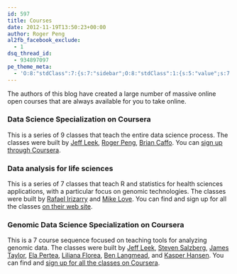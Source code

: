 ```yaml
---
id: 597
title: Courses
date: 2012-11-19T13:50:23+00:00
author: Roger Peng
al2fb_facebook_exclude:
  - 1
dsq_thread_id:
  - 934897097
pe_theme_meta:
  - 'O:8:"stdClass":7:{s:7:"sidebar";O:8:"stdClass":1:{s:5:"value";s:7:"default";}s:2:"bg";O:8:"stdClass":9:{s:4:"type";s:5:"image";s:5:"video";s:74:"http://simplystatistics.org/wp-content/themes/visia/images/video/video.mp4";s:7:"gallery";s:2:"-1";s:10:"background";s:65:"http://simplystatistics.org/wp-content/themes/visia/images/bg.jpg";s:9:"headlines";a:3:{i:0;s:19:"Creative solutions.";i:1;s:15:"Creative ideas.";i:2;s:16:"Creative design.";}s:6:"label1";s:10:"Learn more";s:4:"url1";s:9:"#about-us";s:6:"label2";s:7:"Buy Now";s:4:"url2";s:1:"#";}s:4:"blog";O:8:"stdClass":6:{s:5:"count";s:2:"10";s:5:"pager";s:3:"yes";s:6:"sticky";s:3:"yes";s:8:"category";s:0:"";s:3:"tag";s:0:"";s:6:"format";s:0:"";}s:9:"portfolio";O:8:"stdClass":1:{s:5:"count";s:0:"";}s:8:"services";O:8:"stdClass":1:{s:10:"background";s:65:"http://simplystatistics.org/wp-content/themes/visia/images/bg.jpg";}s:7:"clients";O:8:"stdClass":1:{s:10:"background";s:65:"http://simplystatistics.org/wp-content/themes/visia/images/bg.jpg";}s:10:"background";O:8:"stdClass":2:{s:10:"background";s:65:"http://simplystatistics.org/wp-content/themes/visia/images/bg.jpg";s:8:"parallax";s:3:"yes";}}'
---
```


The authors of this blog have created a large number of massive online open courses that are always available for you to take online. 

### Data Science Specialization on Coursera

This is a series of 9 classes that teach the entire data science process. The classes were built by [Jeff Leek](http://www.jtleek.com), [Roger Peng](http://www.biostat.jhsph.edu/~rpeng/), [Brian Caffo](http://www.bcaffo.com). You can [sign up through Coursera](https://www.coursera.org/specialization/jhudatascience/1). 


### Data analysis for life sciences

This is a series of 7 classes that teach R and statistics for health sciences applications, with a particular focus on genomic technologies. The classes were built by [Rafael Irizarry](http://rafalab.dfci.harvard.edu/) and [Mike Love](http://mikelove.github.io/). You can find and sign up for all the classes [on their web site](http://genomicsclass.github.io/book/pages/classes.html).


### Genomic Data Science Specialization on Coursera

This is a 7 course sequence focused on teaching tools for analyzing genomic data. The classes were built by [Jeff Leek](http://www.jtleek.com), [Steven Salzberg](http://salzberg-lab.org/), [James Taylor](http://jamestaylor.org/), [Ela Pertea](http://ccb.jhu.edu/people/mpertea/), [Liliana Florea](http://ccb.jhu.edu/people/florea/), [Ben Langmead](http://www.langmead-lab.org/), and [Kasper Hansen](http://www.hansenlab.org/). You can find and [sign up for all the classes on Coursera](https://www.coursera.org/specializations/genomics).

